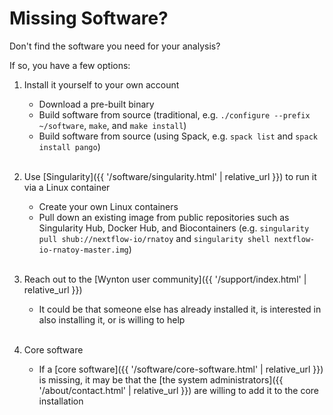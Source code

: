 # Missing Software?

Don't find the software you need for your analysis?
<!--
Did you make sure it is not in one of the [software repositories]({{ '/software/software-repositories.html' | relative_url }})?
-->
If so, you have a few options:

1. Install it yourself to your own account
   - Download a pre-built binary
   - Build software from source (traditional, e.g. `./configure --prefix ~/software`, `make`, and `make install`)
   - Build software from source (using Spack, e.g. `spack list` and `spack install pango`)
   <br><br>

2. Use [Singularity]({{ '/software/singularity.html' | relative_url }}) to run it via a Linux container
   - Create your own Linux containers
   - Pull down an existing image from public repositories such as Singularity Hub, Docker Hub, and Biocontainers (e.g. `singularity pull shub://nextflow-io/rnatoy` and `singularity shell nextflow-io-rnatoy-master.img`)
   <br><br>
  
3. Reach out to the [Wynton user community]({{ '/support/index.html' | relative_url }})
   - It could be that someone else has already installed it,
     is interested in also installing it, or is willing to help
   <br><br>

4. Core software
   - If a [core software]({{ '/software/core-software.html' | relative_url }}) is missing, it may be that the [the system administrators]({{ '/about/contact.html' | relative_url }}) are willing to add it to the core installation
